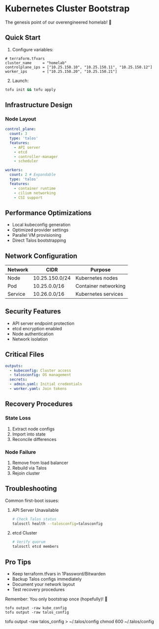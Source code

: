 # Kubernetes Cluster Bootstrap

The genesis point of our overengineered homelab! 🚀

## Quick Start

1. Configure variables:

```hcl
# terraform.tfvars
cluster_name     = "homelab"
controlplane_ips = ["10.25.150.10", "10.25.150.11", "10.25.150.12"]
worker_ips       = ["10.25.150.20", "10.25.150.21"]
```

2. Launch:

```bash
tofu init && tofu apply
```

## Infrastructure Design

### Node Layout

```yaml
control_plane:
  count: 3
  type: 'talos'
  features:
    - API server
    - etcd
    - controller-manager
    - scheduler

workers:
  count: 2 # Expandable
  type: 'talos'
  features:
    - container runtime
    - cilium networking
    - CSI support
```

## Performance Optimizations

- Local kubeconfig generation
- Optimized provider settings
- Parallel VM provisioning
- Direct Talos bootstrapping

## Network Configuration

| Network | CIDR           | Purpose              |
| ------- | -------------- | -------------------- |
| Node    | 10.25.150.0/24 | Kubernetes nodes     |
| Pod     | 10.25.0.0/16   | Container networking |
| Service | 10.26.0.0/16   | Kubernetes services  |

## Security Features

- API server endpoint protection
- etcd encryption enabled
- Node authentication
- Network isolation

## Critical Files

```yaml
outputs:
  - kubeconfig: Cluster access
  - talosconfig: OS management
  secrets:
  - admin.yaml: Initial credentials
  - worker.yaml: Join tokens
```

## Recovery Procedures

### State Loss

1. Extract node configs
2. Import into state
3. Reconcile differences

### Node Failure

1. Remove from load balancer
2. Rebuild via Talos
3. Rejoin cluster

## Troubleshooting

Common first-boot issues:

1. API Server Unavailable

   ```bash
   # Check Talos status
   talosctl health --talosconfig=talosconfig
   ```

2. etcd Cluster
   ```bash
   # Verify quorum
   talosctl etcd members
   ```

## Pro Tips

- Keep terraform.tfvars in 1Password/Bitwarden
- Backup Talos configs immediately
- Document your network layout
- Test recovery procedures

Remember: You only bootstrap once (hopefully)! 🤞

```shell
tofu output -raw kube_config
tofu output -raw talos_config
```

tofu output -raw talos_config > ~/.talos/config chmod 600 ~/.talos/config
